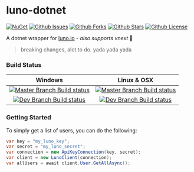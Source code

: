 # luno-dotnet
[![NuGet](https://img.shields.io/nuget/v/LunoClient.svg?style=flat-square)](https://www.nuget.org/packages/LunoClient/)
[![Github Issues](https://img.shields.io/github/issues/0xdeafcafe/luno-dotnet.svg?style=flat-square)](https://github.com/0xdeafcafe/luno-dotnet/issues)
[![Github Forks](https://img.shields.io/github/forks/0xdeafcafe/luno-dotnet.svg?style=flat-square)](https://github.com/0xdeafcafe/luno-dotnet/network)
[![Github Stars](https://img.shields.io/github/stars/0xdeafcafe/luno-dotnet.svg?style=flat-square)](https://github.com/0xdeafcafe/luno-dotnet/stargazers)
[![Github License](https://img.shields.io/github/license/0xdeafcafe/luno-dotnet.svg?style=flat-square)](https://github.com/0xdeafcafe/luno-dotnet/blob/master/LICENSE)

A dotnet wrapper for [luno.io](http://luno.io) - *also supports vnext* 💃

> breaking changes, alot to do. yada yada yada

### Build Status

|Windows | Linux & OSX |
|:------:|:-----------:|
|[![Master Branch Build status](https://img.shields.io/appveyor/ci/0xdeafcafe/luno-dotnet/master.svg?style=flat-square&label=master%20branch%20build)](https://ci.appveyor.com/project/0xdeafcafe/luno-dotnet)| [![Master Branch Build status](https://img.shields.io/travis/0xdeafcafe/luno-dotnet/master.svg?style=flat-square&label=master%20branch%20build)](https://travis-ci.org/0xdeafcafe/luno-dotnet/branches)|
|[![Dev Branch Build status](https://img.shields.io/appveyor/ci/0xdeafcafe/luno-dotnet/dev.svg?style=flat-square&label=dev%20branch%20build)](https://ci.appveyor.com/project/0xdeafcafe/luno-dotnet)| [![Dev Branch Build status](https://img.shields.io/travis/0xdeafcafe/luno-dotnet/dev.svg?style=flat-square&label=dev%20branch%20build)](https://travis-ci.org/0xdeafcafe/luno-dotnet/branches)|

### Getting Started
To simply get a list of users, you can do the following:
```csharp
var key = "my_luno_key";
var secret = "my_luno_secret";
var connection = new ApiKeyConnection(key, secret);
var client = new LunoClient(connection);
var allUsers = await client.User.GetAllAsync();
```
